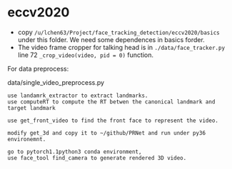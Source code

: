 # eccv2020
* copy `/u/lchen63/Project/face_tracking_detection/eccv2020/basics` under this folder. We need some dependences in basics forder.
* The video frame cropper for talking head is in `./data/face_tracker.py` line 72  `_crop_video(video, pid = 0)` function.



For data preprocess:

data/single_video_preprocess.py 

	use landamrk_extractor to extract landmarks.
	use computeRT to compute the RT betwen the canonical landmark and target landmark

	use get_front_video to find the front face to represent the video.

	modify get_3d and copy it to ~/github/PRNet and run under py36 environemnt.

	go to pytorch1.1python3 conda environment,
	use face_tool find_camera to generate rendered 3D video.
